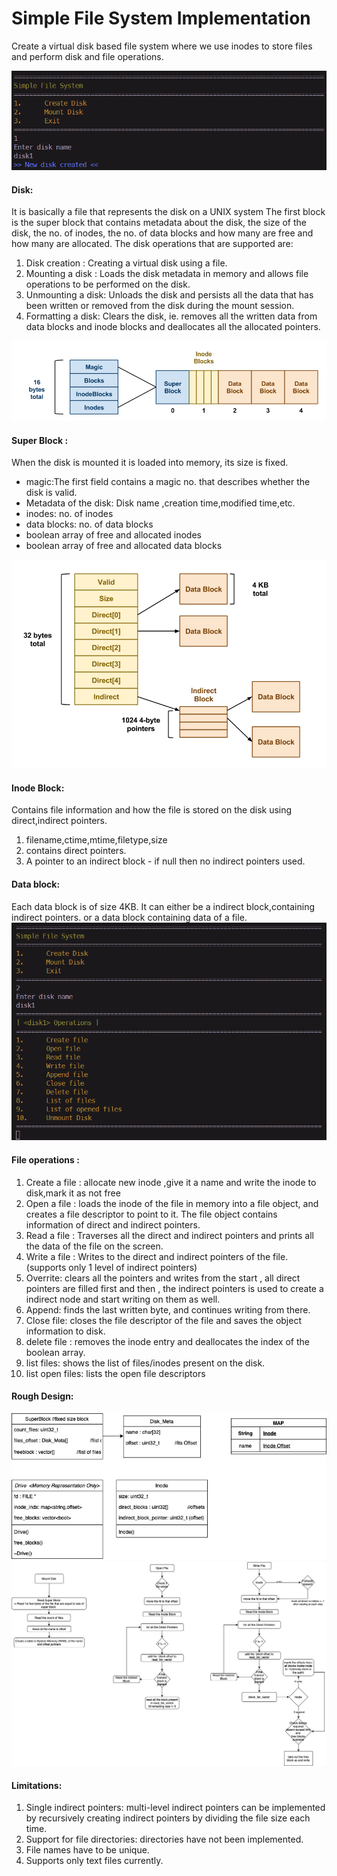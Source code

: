 # Simple File System Implementation
Create a virtual disk based file system where we use inodes to store files and perform disk and file operations.

![](/imgs/img1.png)
#### Disk: 
It is basically a file that represents the disk on a UNIX system
The first block is the super block that contains metadata about the disk, the size of the disk, the no. of inodes, the no. of data blocks and how many are free and how many are allocated.
The disk operations that are supported are:
1. Disk creation : Creating a virtual disk using a file.
2. Mounting a disk : Loads the disk metadata in memory and allows file operations to be performed on the disk.
3. Unmounting a disk: Unloads the disk and persists all the data that has been written or removed from the disk during the mount session.
4. Formatting a disk: Clears the disk, ie. removes all the written data from data blocks and inode blocks and deallocates all the allocated pointers.

![](imgs/project06-layout.png)
#### Super Block : 
When the disk is mounted it is loaded into memory, its size is fixed.
* magic:The first field contains a magic no. that describes whether the disk is valid.
* Metadata of the disk: Disk name ,creation time,modified time,etc.
* inodes: no. of inodes
* data blocks: no. of data blocks
* boolean array of free and allocated inodes
* boolean array of free and allocated data blocks


![](/imgs/project06-inode.png)
#### Inode Block: 
Contains file information and how the file is stored on the disk using direct,indirect pointers.
1. filename,ctime,mtime,filetype,size
2. contains direct pointers.
3. A pointer to an indirect block - if null then no indirect pointers used.

#### Data block: 
Each data block is of size 4KB. It can either be a indirect block,containing indirect pointers. or a data block containing data of a file.
![](/imgs/img2.png)

#### File operations :
1. Create a file : allocate new inode ,give it a name and write the inode to disk,mark it as not free
2. Open a file : loads the inode of the file in memory into a file object, and creates  a file descriptor to point to it. The file object contains information of direct and indirect pointers.
3. Read a file : Traverses all the direct and indirect pointers and prints all the data of the file on the screen.
4. Write a file : Writes to the direct and indirect pointers of the file.(supports only 1 level of indirect pointers)
5. Overrite: clears all the pointers and writes from the start , all direct pointers are filled first and then , the indirect pointers is used to create a indirect node and start writing on them as well.
6. Append: finds the last written byte, and continues writing from there.
7. Close file: closes the file descriptor of the file and saves the object information to disk.
8. delete file : removes the inode entry and deallocates the index of the boolean array.
9. list files: shows the list of files/inodes present on the disk.
10. list open files: lists the open file descriptors

#### Rough Design:
![](/imgs/img10.jpg)
![](/imgs/img11.jpg)


#### Limitations:
1. Single indirect pointers: multi-level indirect pointers can be implemented by recursively creating indirect pointers by dividing the file size each time.
2. Support for file directories: directories have not been implemented.
3. File names have to be unique.
4. Supports only text files currently.
